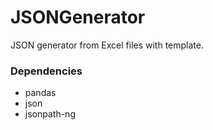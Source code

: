 # JSONGenerator
 JSON generator from Excel files with template.

### Dependencies
- pandas
- json
- jsonpath-ng